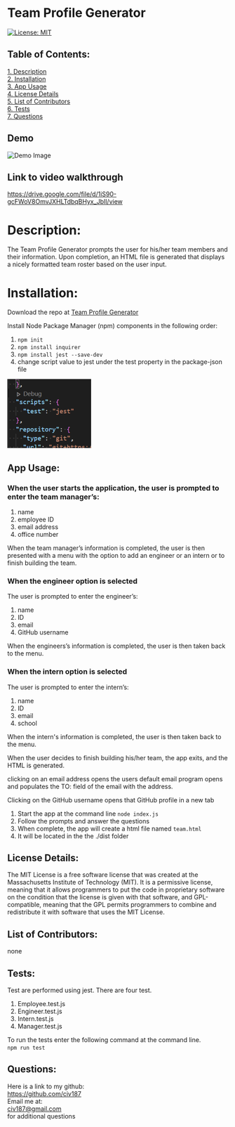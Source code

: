 # Team Profile Generator  
[![License: MIT](https://img.shields.io/badge/License-MIT-yellow.svg)](https://opensource.org/licenses/MIT)  
 ## Table of Contents:  
[1. Description](#Description)  
[2. Installation](#Installation)  
[3. App Usage](#App-Usage)  
[4. License Details](#License-Details)  
[5. List of Contributors](#List-of-Contributors)  
[6. Tests](#Tests)  
[7. Questions](#Questions)  
## Demo  

![Demo Image](images/TG-Demo.gif)

## Link to video walkthrough

https://drive.google.com/file/d/1iS90-gcFWoV8OmvJXHLTdbqBHyx_JbIl/view

# Description:
The Team Profile Generator prompts the user for his/her team members and their information.  Upon completion, an HTML file is generated that displays a nicely formatted team roster based on the user input.  

# Installation:
Download the repo at [Team Profile Generator](https://github.com/civ187/Team-Profile-Generator)

Install Node Package Manager (npm) components in the following order:  
1. `npm init`
2. `npm install inquirer`
3. `npm install jest --save-dev`
4. change script value to jest under the test property in the package-json file  

![json Image](images/Json.png)

## App Usage:

### __When the user starts the application, the user is prompted to enter the team manager’s:__
1. name  
2. employee ID  
3. email address  
4. office number  

When the team manager’s information is completed, the user is then presented with a menu with the option to add an engineer or an intern or to finish building the team.

### __When the engineer option is selected__
The user is prompted to enter the engineer’s:
1. name  
2. ID  
3. email  
4. GitHub username

When the engineers’s information is completed, the user is then taken back to the menu.

### __When the intern option is selected__
The user is prompted to enter the intern’s:  
1. name  
2. ID  
3. email  
4. school

When the intern's information is completed, the user is then taken back to the menu.

When the user decides to finish building his/her team, the app exits, and the HTML is generated.

clicking on an email address opens the users default email program opens and populates the TO: field of the email with the address.  

Clicking on the GitHub username opens that GitHub profile in a new tab
1. Start the app at the command line  `node index.js`  
2. Follow the prompts and answer the questions  
3. When complete, the app will create a html file named `team.html`  
4. It will be located in the the ./dist  folder

## License Details: 
 The MIT License is a free software license that was created at the Massachusetts Institute of Technology (MIT). It is a permissive license, meaning that it allows programmers to put the code in proprietary software on the condition that the license is given with that software, and GPL-compatible, meaning that the GPL permits programmers to combine and redistribute it with software that uses the MIT License.  
    
## List of Contributors:
none

## Tests:
Test are performed using jest. There are four test.
1. Employee.test.js
2. Engineer.test.js
3. Intern.test.js
4. Manager.test.js

To run the tests enter the following command at the command line.  
`npm run test`

## Questions:
 Here is a link to my github:  
https://github.com/civ187  
 Email me at:  
civ187@gmail.com  
for additional questions
